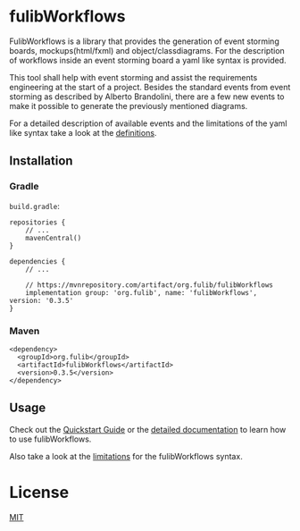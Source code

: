 # fulibWorkflows

FulibWorkflows is a library that provides the generation of event storming boards, mockups(html/fxml) and object/classdiagrams.
For the description of workflows inside an event storming board a yaml like syntax is provided.

This tool shall help with event storming and assist the requirements engineering at the start of a project.
Besides the standard events from event storming as described by Alberto Brandolini, there are a few new events to
make it possible to generate the previously mentioned diagrams.

For a detailed description of available events and the limitations of the yaml like syntax take a look at the
[definitions](docs/definitions/README.md).

## Installation
### Gradle
`build.gradle`:

```
repositories {
    // ...
    mavenCentral()
}

dependencies {
    // ...
    
    // https://mvnrepository.com/artifact/org.fulib/fulibWorkflows
    implementation group: 'org.fulib', name: 'fulibWorkflows', version: '0.3.5'
}
```

### Maven
```
<dependency>
  <groupId>org.fulib</groupId>
  <artifactId>fulibWorkflows</artifactId>
  <version>0.3.5</version>
</dependency>
```

## Usage
Check out the [Quickstart Guide](docs/quickstart/README.md) or the [detailed documentation](docs/definitions/README.md) to learn how to use fulibWorkflows.

Also take a look at the [limitations](docs/limitations/README.md) for the fulibWorkflows syntax.

# License
[MIT](https://github.com/fujaba/fulibWorkflows/blob/main/LICENSE.md)
